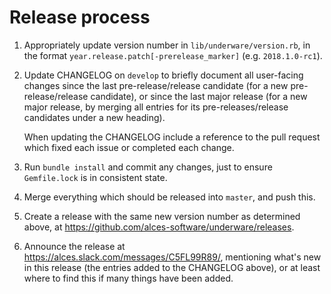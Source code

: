 
# Release process

1. Appropriately update version number in `lib/underware/version.rb`, in the
   format `year.release.patch[-prerelease_marker]` (e.g. `2018.1.0-rc1`).

2. Update CHANGELOG on `develop` to briefly document all user-facing changes
   since the last pre-release/release candidate (for a new pre-release/release
   candidate), or since the last major release (for a new major release, by
   merging all entries for its pre-releases/release candidates under a new
   heading).

   When updating the CHANGELOG include a reference to the pull request which
   fixed each issue or completed each change.

3. Run `bundle install` and commit any changes, just to ensure `Gemfile.lock`
   is in consistent state.

4. Merge everything which should be released into `master`, and push this.

5. Create a release with the same new version number as determined above, at
   https://github.com/alces-software/underware/releases.

6. Announce the release at https://alces.slack.com/messages/C5FL99R89/,
   mentioning what's new in this release (the entries added to the CHANGELOG
   above), or at least where to find this if many things have been added.
